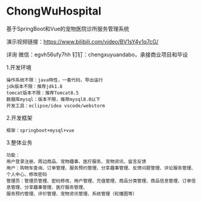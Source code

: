 # ChongWuHospital
基于SpringBoot和Vue的宠物医院诊所服务管理系统

演示视频链接：https://www.bilibili.com/video/BV1sY4y1q7cG/

详询 微信：egvh56ufy7hh 钉钉：chengxuyuandabo，承接商业项目和毕设

1.开发环境

    操作系统不限：java特性，一套代码，导出运行
    jdk版本不限：推荐jdk1.8
    tomcat版本不限：推荐Tomcat8.5
    数据库mysql：版本不限，推荐mysql8.0以下
    开发工具：eclipse/idea vscode/webstorm

2.开发框架

    框架：springboot+mysql+vue

3.整体业务

    功能：
    用户登录注册、周边商品、宠物趣事、医疗服务、宠物资讯、留言反馈
    用户：购物车查询、订单管理、服务预约管理、分享趣事管理、反馈问题管理、评论服务管理、个人中心、修改密码
    管理员：管理员管理、密码修改、用户管理、充值管理、商品分类管理、商品信息管理、订单信息管理、分享趣事管理、医疗服务管理、
    服务预约管理、评价管理、宠物资讯管理、系统管理（轮播图等）
